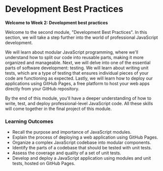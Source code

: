 # Development Best Practices

**Welcome to Week 2: Development best practices**

Welcome to the second module, "Development Best Practices". In this section, we will take a step further into the world of professional JavaScript development. 

We will learn about modular JavaScript programming, where we'll understand how to split our code into reusable parts, making it more organized and manageable. Next, we will delve into one of the essential parts of software development: testing. We will learn about writing unit tests, which are a type of testing that ensures individual pieces of your code are functioning as expected. Lastly, we will learn how to deploy our applications using GitHub Pages, a free platform to host your web apps directly from your GitHub repository.

By the end of this module, you'll have a deeper understanding of how to write, test, and deploy professional-level JavaScript code. All these skills will come together in the final project of this module.

### Learning Outcomes

- Recall the purpose and importance of JavaScript modules.
- Explain the process of deploying a web application using GitHub Pages.
- Organize a complex JavaScript codebase into modular components.
- Identify the parts of a codebase that should be tested with unit tests.
- Assess the coverage and quality of a set of unit tests.
- Develop and deploy a JavaScript application using modules and unit tests, hosted on GitHub Pages.